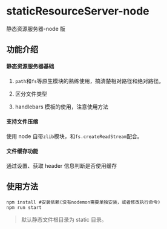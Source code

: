 # staticResourceServer-node

静态资源服务器-node 版

## 功能介绍

#### 静态资源服务器基础

1. `path`和`fs`等原生模块的熟练使用，搞清楚相对路径和绝对路径。

2. 区分文件类型

3. handlebars 模板的使用，注意使用方法

#### 支持文件压缩

使用 node 自带`zlib`模块，和`fs.createReadStream`配合。

#### 文件缓存功能

通过设置、获取 header 信息判断是否使用缓存

## 使用方法

```
npm install #安装依赖(没有nodemon需要单独安装，或者修改执行命令)
npm run start
```

> 默认静态文件根目录为 static 目录。
